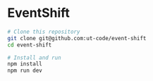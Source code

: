 # EventShift

```sh
# Clone this repository
git clone git@github.com:ut-code/event-shift
cd event-shift

# Install and run
npm install
npm run dev
```
